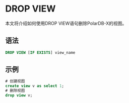 DROP VIEW 
==============================

本文将介绍如何使用DROP VIEW语句删除PolarDB-X的视图。

语法 
-----------------------

```sql
DROP VIEW [IF EXISTS] view_name
```



示例 
-----------------------

```sql
# 创建视图
create view v as select 1;
# 删除视图
drop view v;
```


